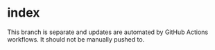 # index

This branch is separate and updates are automated by GitHub Actions workflows. It should not be manually pushed to.
